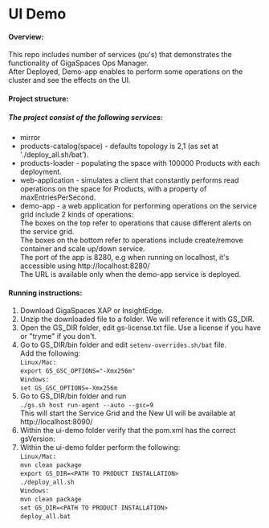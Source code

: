 # UI Demo

#### Overview:
This repo includes number of services (pu's) that demonstrates the functionality of GigaSpaces Ops Manager.<br>
After Deployed, Demo-app enables to perform some operations on the cluster and see the effects on the UI. <br>


#### Project structure:
##### The project consist of the following services:
* mirror
* products-catalog(space) - defaults topology is 2,1 (as set at './deploy_all.sh/bat').
* products-loader - populating the space with 100000 Products with each deployment.
* web-application - simulates a client that constantly performs read operations on the space for Products, with a property of maxEntriesPerSecond.
* demo-app - a web application for performing operations on the service grid include 2 kinds of operations:<br>
    The boxes on the top refer to operations that cause different alerts on the service grid.<br>
    The boxes on the bottom refer to operations include create/remove container and scale up/down service.<br>
    The port of the app is 8280, e.g when running on localhost, it's accessible using http://localhost:8280/<br>
    The URL is available only when the demo-app service is deployed.<br>


#### Running instructions:
1. Download GigaSpaces XAP or InsightEdge.
2. Unzip the downloaded file to a folder. We will reference it with GS_DIR.
3. Open the GS_DIR folder, edit gs-license.txt file.
    Use a license if you have or "tryme" if you don't.
4. Go to GS_DIR/bin folder and edit `setenv-overrides.sh/bat` file.<br> Add the following:<br>
    `Linux/Mac:`<br>
        `export GS_GSC_OPTIONS="-Xmx256m"`<br>
    `Windows:`<br>
        `set GS_GSC_OPTIONS=-Xmx256m`<br>
5. Go to GS_DIR/bin folder and run<br>
   `./gs.sh host run-agent --auto --gsc=9`<br>
    This will start the Service Grid and the New UI will be available at http://localhost:8090/
6. Within the ui-demo folder verify that the pom.xml has the correct gsVersion:<br>
7. Within the ui-demo folder perform the following:<br>
    `Linux/Mac:`<br>
        `mvn clean package`<br>
        `export GS_DIR=<PATH TO PRODUCT INSTALLATION>`<br>
        `./deploy_all.sh`<br>
    `Windows:`<br>
        `mvn clean package`<br>
        `set GS_DIR=<PATH TO PRODUCT INSTALLATION>`<br>
        `deploy_all.bat`<br>
